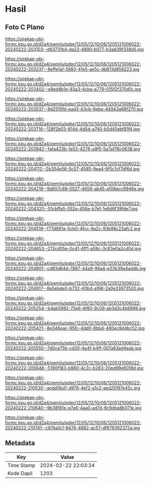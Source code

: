 # Hasil

## Foto C Plano

https://sirekap-obj-formc.kpu.go.id/d2a4/pemilu/pdpr/12/05/12/10/06/1205121006022-20240222-203103--d83731b4-da22-4890-b077-b3ad39f338d5.jpg

https://sirekap-obj-formc.kpu.go.id/d2a4/pemilu/pdpr/12/05/12/10/06/1205121006022-20240222-203237--8effe1af-5683-41e5-ae5c-db813d858223.jpg

https://sirekap-obj-formc.kpu.go.id/d2a4/pemilu/pdpr/12/05/12/10/06/1205121006022-20240222-203402--e9ed4b1e-93a3-4cba-a779-015f2f370d1c.jpg

https://sirekap-obj-formc.kpu.go.id/d2a4/pemilu/pdpr/12/05/12/10/06/1205121006022-20240222-203537--8d2515fd-ead3-43cb-9ebe-44943a66f270.jpg

https://sirekap-obj-formc.kpu.go.id/d2a4/pemilu/pdpr/12/05/12/10/06/1205121006022-20240222-203716--128f2b03-814d-4d5d-a740-b5d45ebf81f4.jpg

https://sirekap-obj-formc.kpu.go.id/d2a4/pemilu/pdpr/12/05/12/10/06/1205121006022-20240222-203842--fafa423b-1e53-4278-a9f5-5a7a176c0638.jpg

https://sirekap-obj-formc.kpu.go.id/d2a4/pemilu/pdpr/12/05/12/10/06/1205121006022-20240222-204112--2b354e56-5c57-4585-9ea4-9f5c1cf7df6d.jpg

https://sirekap-obj-formc.kpu.go.id/d2a4/pemilu/pdpr/12/05/12/10/06/1205121006022-20240222-204218--9d657c88-0527-4659-ab45-a108ecc9946e.jpg

https://sirekap-obj-formc.kpu.go.id/d2a4/pemilu/pdpr/12/05/12/10/06/1205121006022-20240222-204320--51cbffa5-052e-456e-b7ef-1e6d6f39fde7.jpg

https://sirekap-obj-formc.kpu.go.id/d2a4/pemilu/pdpr/12/05/12/10/06/1205121006022-20240222-204519--f77d991a-0cb0-4fcc-9a2c-93b98c23afc2.jpg

https://sirekap-obj-formc.kpu.go.id/d2a4/pemilu/pdpr/12/05/12/10/06/1205121006022-20240222-204653--213cd05e-0cd1-4ff1-a59c-3c83e0a2cd0d.jpg

https://sirekap-obj-formc.kpu.go.id/d2a4/pemilu/pdpr/12/05/12/10/06/1205121006022-20240222-204801--cd83d64d-7867-44a9-96a4-e33b39a4addb.jpg

https://sirekap-obj-formc.kpu.go.id/d2a4/pemilu/pdpr/12/05/12/10/06/1205121006022-20240222-204917--8a5ebde0-b732-40bd-a198-2a0e33973520.jpg

https://sirekap-obj-formc.kpu.go.id/d2a4/pemilu/pdpr/12/05/12/10/06/1205121006022-20240222-205254--b4ab5982-75e6-4f80-9c09-ab3d3c4b6899.jpg

https://sirekap-obj-formc.kpu.go.id/d2a4/pemilu/pdpr/12/05/12/10/06/1205121006022-20240222-205421--8e346eac-95fc-4dd0-8bb4-480ec8d4bc52.jpg

https://sirekap-obj-formc.kpu.go.id/d2a4/pemilu/pdpr/12/05/12/10/06/1205121006022-20240222-205555--7d0ce75b-cd20-4a4f-b4ff-007a63ad4eab.jpg

https://sirekap-obj-formc.kpu.go.id/d2a4/pemilu/pdpr/12/05/12/10/06/1205121006022-20240222-205648--5190f183-b980-4c2c-b263-20ed99e6018d.jpg

https://sirekap-obj-formc.kpu.go.id/d2a4/pemilu/pdpr/12/05/12/10/06/1205121006022-20240222-210530--acdd0bd1-d976-4ef2-a1c2-aed25197e45c.jpg

https://sirekap-obj-formc.kpu.go.id/d2a4/pemilu/pdpr/12/05/12/10/06/1205121006022-20240222-210640--9b38f81e-e7e6-4aa0-ad7d-9c9dba8b071e.jpg

https://sirekap-obj-formc.kpu.go.id/d2a4/pemilu/pdpr/12/05/12/10/06/1205121006022-20240222-210741--c87ba1c1-8476-4682-ac57-df679392372a.jpg


## Metadata

| Key        | Value               |
| ---------- | ------------------- |
| Time Stamp | 2024-02-22 22:03:34 |
| Kode Dapil | 1203                |



